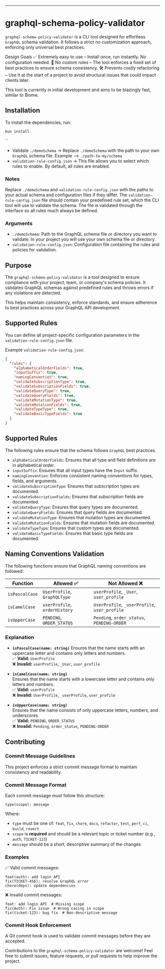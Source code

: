 ---

# graphql-schema-policy-validator

`graphql-schema-policy-validator` is a CLI tool designed for effortless `GraphQL` schema validation. It follows a strict no customization approach, enforcing only universal best practices.

Design Goals
✅ Extremely easy to use – Install once, run instantly. No configuration needed.
🚫 No custom rules – The tool enforces a fixed set of best practices to ensure schema consistency.
🛠️ Prevents costly refactoring – Use it at the start of a project to avoid structural issues that could impact clients later.

This tool is currently in initial development and aims to be blazingly fast, similar to Biome.

## Installation

To install the dependencies, run:

```bash
bun install
```

``

- Validate `./demoSchema` → Replace `./demoSchema` with the path to your own `GraphQL` schema file. Example --> `./path-to-my/schema`
- `validation-rule-config.json` → This file allows you to select which rules to enable.
By default, all rules are enabled.

### Notes

Replace `./demoSchema` and `validation-rule-config.json` with the paths to your actual schema and configuration files if they differ.
The `validation-rule-config.json` file should contain your predefined rule set, which the CLI tool will use to validate the schema. The file is validated through the interface so all rules much always be defined.

### Arguments

- `./demoSchema`: Path to the GraphQL schema file or directory you want to validate. In your project you will use your own schema file or directory.
- `validation-rule-config.json`: Configuration file containing the rules and policies for validation.

## Purpose

The `graphql-schema-policy-validator` is a tool designed to ensure compliance with your project, team, or company's schema policies. It validates GraphQL schemas against predefined rules and throws errors if any violations are detected.

This helps maintain consistency, enforce standards, and ensure adherence to best practices across your GraphQL API development.

## Supported Rules

You can define all project-specific configuration parameters in the `validation-rule-config.json` file.

Example `validation-rule-config.json`:

```json
{
  "rules": {
    "alphabeticalOrderFields": true,
    "inputSuffix": true,
    "namingConvention": true,
    "validateSubscriptionType": true,
    "validateSubscriptionFields": true,
    "validateQueryType": true,
    "validateQueryFields": true,
    "validateMutationType": true,
    "validateMutationFields": true,
    "validateTypeType": true,
    "validateBasicTypeFields": true
  }
}
```

## Supported Rules

The following rules ensure that the schema follows `GraphQL` best practices.

- `alphabeticalOrderFields`: Ensures that all type and field definitions are in alphabetical order.
- `inputSuffix`: Ensures that all input types have the `Input` suffix.
- `namingConvention`: Enforces consistent naming conventions for types, fields, and arguments.
- `validateSubscriptionType`: Ensures that subscription types are documented.
- `validateSubscriptionFields`: Ensures that subscription fields are documented.
- `validateQueryType`: Ensures that query types are documented.
- `validateQueryFields`: Ensures that query fields are documented.
- `validateMutationType`: Ensures that mutation types are documented.
- `validateMutationFields`: Ensures that mutation fields are documented.
- `validateTypeType`: Ensures that custom types are documented.
- `validateBasicTypeFields`: Ensures that basic type fields are documented.

## Naming Conventions Validation

The following functions ensure that GraphQL naming conventions are followed:

| Function       | Allowed ✅                     | Not Allowed ❌                          |
|--------------|------------------------------|--------------------------------------|
| `isPascalCase` | `UserProfile`, `GraphQLType`  | `userProfile`, `_User`, `user_profile` |
| `isCamelCase`  | `userProfile`, `orderHistory` | `UserProfile`, `_userProfile`, `user_profile` |
| `isUpperCase`  | `PENDING`, `ORDER_STATUS`     | `Pending`, `order_status`, `PENDING-ORDER` |

### Explanation

- **`isPascalCase(name: string)`**  Ensures that the name starts with an uppercase letter and contains only letters and numbers.  
  ✅ **Valid:** `UserProfile`  
  ❌ **Invalid:** `userProfile`, `_User`, `user_profile`  

- **`isCamelCase(name: string)`**  
  Ensures that the name starts with a lowercase letter and contains only letters and numbers.  
  ✅ **Valid:** `userProfile`  
  ❌ **Invalid:** `UserProfile`, `_userProfile`, `user_profile`  

- **`isUpperCase(name: string)`**  
  Ensures that the name consists of only uppercase letters, numbers, and underscores.  
  ✅ **Valid:** `PENDING`, `ORDER_STATUS`  
  ❌ **Invalid:** `Pending`, `order_status`, `PENDING-ORDER`  

## Contributing

### Commit Message Guidelines

This project enforces a strict commit message format to maintain consistency and readability.

### **Commit Message Format**

Each commit message must follow this structure:

```
type(scope): message
```

Where:

- `type` must be one of: `feat`, `fix`, `chore`, `docs`, `refactor`, `test`, `perf`, `ci`, `build`, `revert`
- `scope` is **required** and should be a relevant topic or ticket number (e.g., `auth`, `TICKET-123`)
- `message` should be a short, descriptive summary of the changes

### **Examples**

✅ Valid commit messages:

```
feat(auth): add login API
fix(TICKET-456): resolve GraphQL error
chore(deps): update dependencies
```

❌ Invalid commit messages:

```
feat: add login API  # Missing scope
fix(Auth): Fix issue  # Wrong casing in scope
fix(ticket-123): bug fix  # Non-descriptive message
```

### **Commit Hook Enforcement**

A Git commit hook is used to validate commit messages before they are accepted.

Contributions to the `graphql-schema-policy-validator` are welcome! Feel free to submit issues, feature requests, or pull requests to help improve the project.

